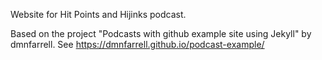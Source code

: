 Website for Hit Points and Hijinks podcast.


Based on the project "Podcasts with github example site using Jekyll" by dmnfarrell.
See https://dmnfarrell.github.io/podcast-example/
